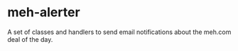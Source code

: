 # meh-alerter
A set of classes and handlers to send email notifications about the meh.com deal of the day.
